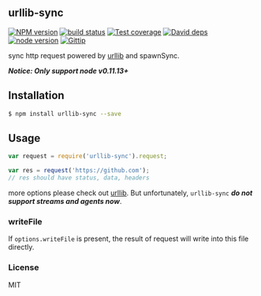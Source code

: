urllib-sync
---------------

[![NPM version][npm-image]][npm-url]
[![build status][travis-image]][travis-url]
[![Test coverage][coveralls-image]][coveralls-url]
[![David deps][david-image]][david-url]
[![node version][node-image]][node-url]
[![Gittip][gittip-image]][gittip-url]

[npm-image]: https://img.shields.io/npm/v/urllib-sync.svg?style=flat-square
[npm-url]: https://npmjs.org/package/urllib-sync
[travis-image]: https://img.shields.io/travis/node-modules/urllib-sync.svg?style=flat-square
[travis-url]: https://travis-ci.org/node-modules/urllib-sync
[coveralls-image]: https://img.shields.io/coveralls/node-modules/urllib-sync.svg?style=flat-square
[coveralls-url]: https://coveralls.io/r/node-modules/urllib-sync?branch=master
[david-image]: https://img.shields.io/david/node-modules/urllib-sync.svg?style=flat-square
[david-url]: https://david-dm.org/node-modules/urllib-sync
[node-image]: https://img.shields.io/badge/node.js-%3E=_0.11-red.svg?style=flat-square
[node-url]: http://nodejs.org/download/
[gittip-image]: https://img.shields.io/gittip/dead-horse.svg?style=flat-square
[gittip-url]: https://www.gittip.com/dead-horse/

sync http request powered by [urllib](https://github.com/node-modules/urllib) 
and spawnSync.

___Notice: Only support node v0.11.13+___

## Installation

```bash
$ npm install urllib-sync --save
```

## Usage

```js
var request = require('urllib-sync').request;

var res = request('https://github.com');
// res should have status, data, headers
```

more options please check out [urllib](https://github.com/node-modules/urllib). But unfortunately, `urllib-sync` ___do not support streams and agents now___.

### writeFile

If `options.writeFile` is present, the result of request will write into this file directly.


### License

MIT
